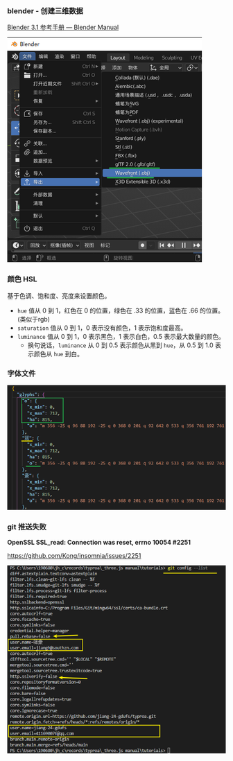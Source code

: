 ### blender - 创建三维数据

[Blender 3.1 参考手册 — Blender Manual](https://docs.blender.org/manual/zh-hans/3.1/)

![image-20220428093829595](./imgs/image-20220428093829595.png)



### 颜色 HSL

基于色调、饱和度、亮度来设置颜色。

- `hue` 值从 0 到 1，红色在 0 的位置，绿色在 .33 的位置，蓝色在 .66 的位置。 (类似于rgb)
- `saturation` 值从 0 到 1，0 表示没有颜色，1 表示饱和度最高。 
- `luminance` 值从 0 到 1，0 表示黑色，1 表示白色，0.5 表示最大数量的颜色。
  - 换句说话，`luminance` 从 0 到 0.5 表示颜色从黑到 `hue`，从 0.5 到 1.0 表示颜色从 `hue` 到白。



### 字体文件

![image-20220428111319423](./imgs/image-20220428111319423.png)



### git 推送失败

**OpenSSL SSL_read: Connection was reset, errno 10054 #2251**

https://github.com/Kong/insomnia/issues/2251

![image-20220428175741372](./imgs/image-20220428175741372.png)
